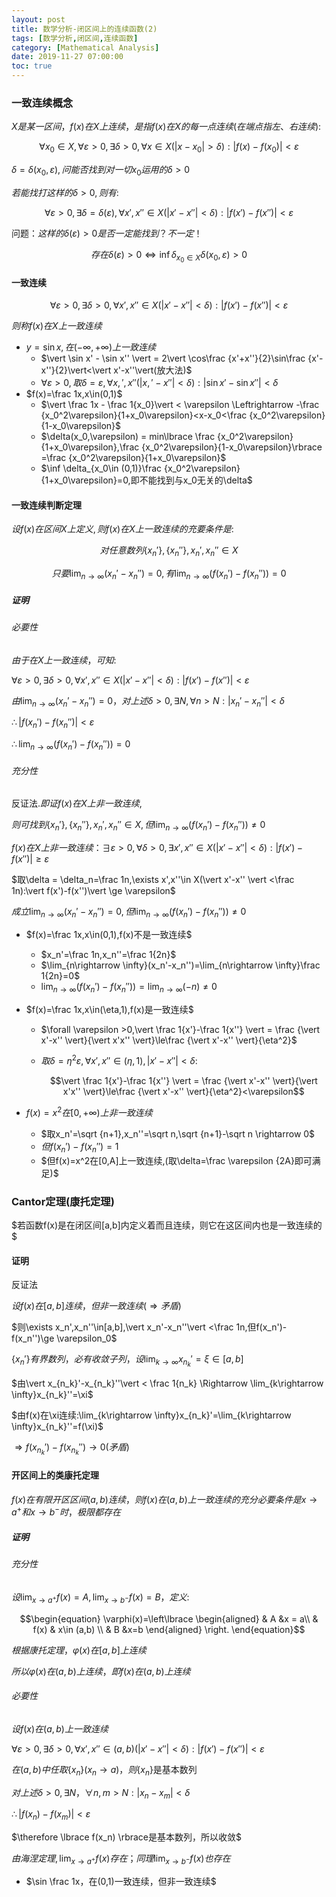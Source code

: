 ```yaml
---
layout: post
title: 数学分析-闭区间上的连续函数(2)
tags: [数学分析,闭区间,连续函数]
category: [Mathematical Analysis]
date: 2019-11-27 07:00:00
toc: true
---
```


### 一致连续概念

$X是某一区间，f(x)在X上连续，是指f(x)在X的每一点连续(在端点指左、右连续):$

$$\forall x_0 \in X,\forall \varepsilon >0,\exists \delta >0, \forall x\in X(\vert x-x_0\vert > \delta):\vert f(x)-f(x_0) \vert < \varepsilon$$

$\delta=\delta(x_0,\varepsilon),问能否找到对一切x_0运用的\delta>0$

$若能找打这样的\delta>0,则有:$

$$\forall \varepsilon >0,\exists \delta = \delta(\varepsilon),\forall x',x''\in X(\vert x'-x'' \vert < \delta):\vert f(x')-f(x'') \vert < \varepsilon$$

问题：$这样的\delta(\varepsilon)>0是否一定能找到？不一定！$

$$存在\delta(\varepsilon)>0 \Longleftrightarrow \inf \delta_{x_0\in X}\delta(x_0,\varepsilon)>0$$

#### 一致连续

$$\forall \varepsilon >0,\exists \delta >0,\forall x',x''\in X(\vert x'-x'' \vert < \delta):\vert f(x')-f(x'') \vert < \varepsilon$$

$则称f(x)在X上一致连续$

- $y=\sin x,在(-\infty,+\infty)上一致连续$
  - $\vert \sin x' - \sin x'' \vert = 2\vert \cos\frac {x'+x''}{2}\sin\frac {x'-x''}{2}\vert<\vert x'-x''\vert(放大法)$
  - $\forall \varepsilon >0,取\delta = \varepsilon,\forall x,',x''(\vert x,'-x''\vert<\delta):\vert \sin x'-\sin x'' \vert<\delta$
- $f(x)=\frac 1x,x\in(0,1)$
  - $\vert \frac 1x - \frac 1{x_0}\vert < \varepsilon \Leftrightarrow -\frac {x_0^2\varepsilon}{1+x_0\varepsilon}<x-x_0<\frac {x_0^2\varepsilon}{1-x_0\varepsilon}$
  - $\delta(x_0,\varepsilon) = min\lbrace \frac {x_0^2\varepsilon}{1+x_0\varepsilon},\frac {x_0^2\varepsilon}{1-x_0\varepsilon}\rbrace =\frac {x_0^2\varepsilon}{1+x_0\varepsilon}$
  - $\inf \delta_{x_0\in (0,1)}\frac {x_0^2\varepsilon}{1+x_0\varepsilon}=0,即不能找到与x_0无关的\delta$

#### 一致连续判断定理

$设f(x)在区间X上定义,则f(x)在X上一致连续的充要条件是:$

$$对任意数列\lbrace x_n' \rbrace,\lbrace x_n'' \rbrace,x_n',x_n''\in X$$

$$只要\lim_{n\rightarrow \infty}(x_n'-x_n'')=0,有\lim_{n\rightarrow \infty}(f(x_n')-f(x_n''))=0$$

##### 证明

###### 必要性

$由于在X上一致连续，可知:$

$\forall \varepsilon>0,\exists \delta >0,\forall x',x''\in X(\vert x'-x'' \vert <\delta):\vert f(x')-f(x'')\vert <\varepsilon$

$由\lim_{n\rightarrow \infty}(x_n'-x_n'')=0，对上述\delta>0,\exists N,\forall n>N:\vert x_n'-x_n'' \vert <\delta$

$\therefore \vert f(x_n')- f(x_n'')\vert < \varepsilon$

$\therefore \lim_{n\rightarrow \infty}(f(x_n')-f(x_n''))=0$

###### 充分性

反证法.$即证f(x)在X上非一致连续,$

$则可找到\lbrace x_n' \rbrace,\lbrace x_n'' \rbrace,x_n',x_n''\in X,但\lim_{n\rightarrow \infty}(f(x_n')-f(x_n''))\neq 0$

$f(x)在X上非一致连续：\exists \varepsilon>0,\forall \delta >0,\exists x',x''\in X(\vert x'-x'' \vert <\delta):\vert f(x')-f(x'')\vert \ge \varepsilon$

$取\delta = \delta_n=\frac 1n,\exists x',x''\in X(\vert x'-x'' \vert <\frac 1n):\vert f(x')-f(x'')\vert \ge \varepsilon$

$成立\lim_{n\rightarrow \infty}(x_n'-x_n'')=0,但\lim_{n\rightarrow \infty}(f(x_n')-f(x_n''))\neq 0$

- $f(x)=\frac 1x,x\in(0,1),f(x)不是一致连续$
  - $x_n'=\frac 1n,x_n''=\frac 1{2n}$
  - $\lim_{n\rightarrow \infty}(x_n'-x_n'')=\lim_{n\rightarrow \infty}\frac 1{2n}=0$
  - $\lim_{n\rightarrow \infty}(f(x_n')-f(x_n''))=\lim_{n\rightarrow \infty}(-n)\neq 0$

- $f(x)=\frac 1x,x\in(\eta,1),f(x)是一致连续$

  - $\forall \varepsilon >0,\vert \frac 1{x'}-\frac 1{x''} \vert = \frac {\vert x'-x'' \vert}{\vert x'x'' \vert}\le\frac {\vert x'-x'' \vert}{\eta^2}$

  - $取\delta = \eta^2\varepsilon,\forall x',x''\in(\eta,1),\vert x'-x'' \vert < \delta:$

    $$\vert \frac 1{x'}-\frac 1{x''} \vert = \frac {\vert x'-x'' \vert}{\vert x'x'' \vert}\le\frac {\vert x'-x'' \vert}{\eta^2}<\varepsilon$$

- $f(x)=x^2在[0,+\infty)上非一致连续$
  - $取x_n'=\sqrt {n+1},x_n''=\sqrt n,\sqrt {n+1}-\sqrt n \rightarrow 0$
  - $但f(x_n')-f(x_n'')=1$
  - $但f(x)=x^2在[0,A]上一致连续,(取\delta=\frac \varepsilon {2A}即可满足)$

### Cantor定理(康托定理)

$若函数f(x)是在闭区间[a,b]内定义着而且连续，则它在这区间内也是一致连续的 $

#### 证明

反证法

$设f(x)在[a,b]连续，但非一致连续(\Rightarrow 矛盾)$

$则\exists x_n',x_n''\in[a,b],\vert x_n'-x_n''\vert <\frac 1n,但f(x_n')-f(x_n'')\ge \varepsilon_0$

$\lbrace x_n' \rbrace 有界数列，必有收敛子列，设\lim_{k\rightarrow \infty}x_{n_k}'=\xi\in[a,b]$

$由\vert x_{n_k}'-x_{n_k}''\vert < \frac 1{n_k} \Rightarrow  \lim_{k\rightarrow \infty}x_{n_k}''=\xi$

$由f(x)在\xi连续:\lim_{k\rightarrow \infty}x_{n_k}'=\lim_{k\rightarrow \infty}x_{n_k}''=f(\xi)$

$\Rightarrow f(x_{n_k}')- f(x_{n_k}'') \rightarrow 0(矛盾)$

#### 开区间上的类康托定理

$f(x)在有限开区区间(a,b)连续，则f(x)在(a,b)上一致连续的充分必要条件是x\rightarrow a^+和x\rightarrow b^-时，极限都存在$

##### 证明

###### 充分性

$设\lim_{x\rightarrow a^+}f(x)=A,\lim_{x\rightarrow b^-}f(x)=B，定义:$

$$\begin{equation} \varphi(x)=\left\lbrace \begin{aligned}  & A &x = a\\ & f(x) & x\in (a,b) \\ & B &x=b \end{aligned} \right. \end{equation}$$

$根据康托定理，\varphi(x)在[a,b]上连续$

$所以\varphi(x)在(a,b)上连续，即f(x)在(a,b)上连续$

###### 必要性

$设f(x)在(a,b)上一致连续$

$\forall \varepsilon>0, \exists \delta>0,\forall x',x''\in (a,b)(\vert x'-x''\vert <\delta):\vert f(x')-f(x'')\vert < \varepsilon$

$在(a,b)中任取\lbrace x_n \rbrace(x_n\rightarrow a)，则\lbrace x_n \rbrace$是基本数列

$对上述\delta>0,\exists N，\forall n,m>N:\vert x_n-x_m \vert <\delta$

$\therefore \vert f(x_n)-f(x_m)\vert < \varepsilon$

$\therefore \lbrace f(x_n) \rbrace是基本数列，所以收敛$

$由海涅定理,\lim_{x\rightarrow a^+}f(x)存在；同理\lim_{x\rightarrow b^-}f(x)也存在$

- $\sin \frac 1x，在(0,1)一致连续，但非一致连续$